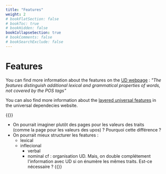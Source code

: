 ```yaml
---
title: "Features"
weight: 2
# bookFlatSection: false
# bookToc: true
# bookHidden: false
bookCollapseSection: true
# bookComments: false
# bookSearchExclude: false
---
```


# Features

You can find more information about the features on the [UD webpage](https://universaldependencies.org/u/feat/) : *"The features distinguish additional lexical and grammatical properties of words, not covered by the POS tags"*

You can also find more information about the [layered universal features](https://universaldependencies.org/u/overview/feat-layers.html) in the universal dependecies website. 

{{<hint info>}}
- On pourrait imaginer plutôt des pages pour les valeurs des traits (comme la page pour les valeurs des upos) ? Pourquoi cette différence ? 
- On pourrait mieux structurer les features : 
    - lexical 
    - inflecional
        - verbal
        - nominal
cf : organisation UD. Mais, on double complétement l'information avec UD si on énumère les mêmes traits. Est-ce nécessaire ? 
{{</hint>}}